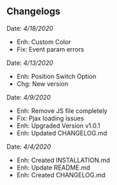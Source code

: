 ## Changelogs
Date: *4/18/2020*
- Enh: Custom Color
- Fix: Event param errors

Date: *4/13/2020*
- Enh: Position Switch Option
- Chg: New version

Date: *4/9/2020*
- Enh: Remove JS file completely
- Fix: Pjax loading issues
- Enh: Upgraded Version v1.0.1
- Enh: Updated CHANGELOG.md

Date: *4/4/2020*
- Enh: Created INSTALLATION.md
- Enh: Update README.md
- Enh: Created CHANGELOG.md
